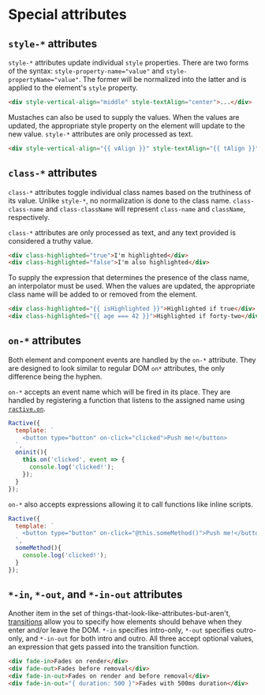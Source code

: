 # Special attributes

## `style-*` attributes

`style-*` attributes update individual `style` properties. There are two forms of the syntax: `style-property-name="value"` and `style-propertyName="value"`. The former will be normalized into the latter and is applied to the element's `style` property.

```html
<div style-vertical-align="middle" style-textAlign="center">...</div>
```

Mustaches can also be used to supply the values. When the values are updated, the appropriate style property on the element will update to the new value. `style-*` attributes are only processed as text.

```html
<div style-vertical-align="{{ vAlign }}" style-textAlign="{{ tAlign }}">...</div>
```

## `class-*` attributes

`class-*` attributes toggle individual class names based on the truthiness of its value. Unlike `style-*`, no normalization is done to the class name. `class-class-name` and `class-className` will represent `class-name` and `className`, respectively.

`class-*` attributes are only processed as text, and any text provided is considered a truthy value.

```html
<div class-highlighted="true">I'm highlighted</div>
<div class-highlighted="false">I'm also highlighted</div>
```

To supply the expression that determines the presence of the class name, an interpolator must be used. When the values are updated, the appropriate class name will be added to or removed from the element.

```html
<div class-highlighted="{{ isHighlighted }}">Highlighted if true</div>
<div class-highlighted="{{ age === 42 }}">Highlighted if forty-two</div>
```

## `on-*` attributes

Both element and component events are handled by the `on-*` attribute. They are designed to look similar to regular DOM `on*` attributes, the only difference being the hyphen.

`on-*` accepts an event name which will be fired in its place. They are handled by registering a function that listens to the assigned name using [`ractive.on`](./instance-methods.md#ractiveon).

```js
Ractive({
  template: `
    <button type="button" on-click="clicked">Push me!</button>
  `,
  oninit(){
    this.on('clicked', event => {
      console.log('clicked!');
    });
  }
});
```

`on-*` also accepts expressions allowing it to call functions like inline scripts.

```js
Ractive({
  template: `
    <button type="button" on-click="@this.someMethod()">Push me!</button>
  `,
  someMethod(){
    console.log('clicked!');
  }
});
```

## `*-in`, `*-out`, and `*-in-out` attributes

Another item in the set of things-that-look-like-attributes-but-aren't, [transitions](../extend/transitions.md) allow you to specify how elements should behave when they enter and/or leave the DOM. `*-in` specifies intro-only, `*-out` specifies outro-only, and `*-in-out` for both intro and outro. All three accept optional values, an expression that gets passed into the transition function.

```html
<div fade-in>Fades on render</div>
<div fade-out>Fades before removal</div>
<div fade-in-out>Fades on render and before removal</div>
<div fade-in-out="{ duration: 500 }">Fades with 500ms duration</div>
```
